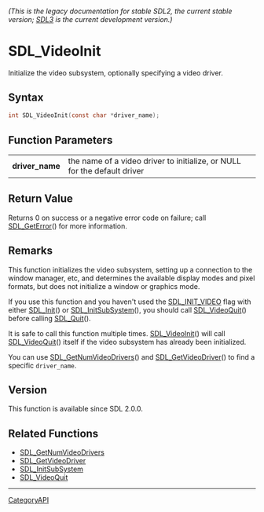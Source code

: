 ###### (This is the legacy documentation for stable SDL2, the current stable version; [SDL3](https://wiki.libsdl.org/SDL3/) is the current development version.)
# SDL_VideoInit

Initialize the video subsystem, optionally specifying a video driver.

## Syntax

```c
int SDL_VideoInit(const char *driver_name);

```

## Function Parameters

|                     |                                                                          |
| ------------------- | ------------------------------------------------------------------------ |
| **driver_name**     | the name of a video driver to initialize, or NULL for the default driver |

## Return Value

Returns 0 on success or a negative error code on failure; call
[SDL_GetError](SDL_GetError.md)() for more information.

## Remarks

This function initializes the video subsystem, setting up a connection to
the window manager, etc, and determines the available display modes and
pixel formats, but does not initialize a window or graphics mode.

If you use this function and you haven't used the
[SDL_INIT_VIDEO](SDL_INIT_VIDEO.md) flag with either [SDL_Init](SDL_Init.md)() or
[SDL_InitSubSystem](SDL_InitSubSystem.md)(), you should call
[SDL_VideoQuit](SDL_VideoQuit.md)() before calling [SDL_Quit](SDL_Quit.md)().

It is safe to call this function multiple times.
[SDL_VideoInit](SDL_VideoInit.md)() will call [SDL_VideoQuit](SDL_VideoQuit.md)()
itself if the video subsystem has already been initialized.

You can use [SDL_GetNumVideoDrivers](SDL_GetNumVideoDrivers.md)() and
[SDL_GetVideoDriver](SDL_GetVideoDriver.md)() to find a specific
`driver_name`.

## Version

This function is available since SDL 2.0.0.

## Related Functions

* [SDL_GetNumVideoDrivers](SDL_GetNumVideoDrivers.md)
* [SDL_GetVideoDriver](SDL_GetVideoDriver.md)
* [SDL_InitSubSystem](SDL_InitSubSystem.md)
* [SDL_VideoQuit](SDL_VideoQuit.md)

----
[CategoryAPI](CategoryAPI.md)
